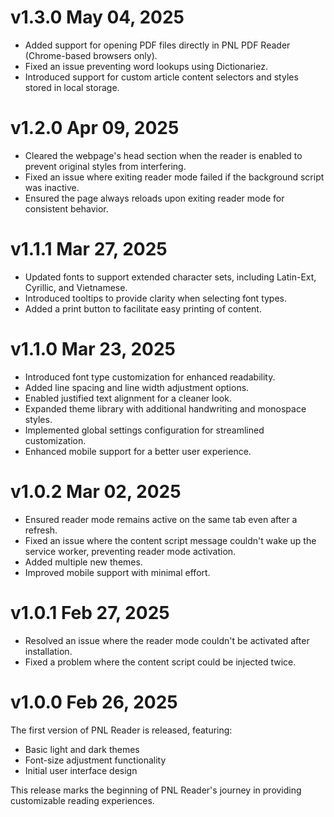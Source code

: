 # v1.3.0 May 04, 2025
- Added support for opening PDF files directly in PNL PDF Reader (Chrome-based browsers only).
- Fixed an issue preventing word lookups using Dictionariez.
- Introduced support for custom article content selectors and styles stored in local storage.

# v1.2.0 Apr 09, 2025
- Cleared the webpage's head section when the reader is enabled to prevent original styles from interfering.
- Fixed an issue where exiting reader mode failed if the background script was inactive.
- Ensured the page always reloads upon exiting reader mode for consistent behavior.

# v1.1.1 Mar 27, 2025 
- Updated fonts to support extended character sets, including Latin-Ext, Cyrillic, and Vietnamese.
- Introduced tooltips to provide clarity when selecting font types.
- Added a print button to facilitate easy printing of content.

# v1.1.0 Mar 23, 2025
- Introduced font type customization for enhanced readability.
- Added line spacing and line width adjustment options.
- Enabled justified text alignment for a cleaner look.
- Expanded theme library with additional handwriting and monospace styles.
- Implemented global settings configuration for streamlined customization.
- Enhanced mobile support for a better user experience.


# v1.0.2 Mar 02, 2025
- Ensured reader mode remains active on the same tab even after a refresh.
- Fixed an issue where the content script message couldn't wake up the service worker, preventing reader mode activation.
- Added multiple new themes.
- Improved mobile support with minimal effort.

# v1.0.1 Feb 27, 2025

- Resolved an issue where the reader mode couldn't be activated after installation.
- Fixed a problem where the content script could be injected twice.

# v1.0.0 Feb 26, 2025

The first version of PNL Reader is released, featuring:

- Basic light and dark themes
- Font-size adjustment functionality
- Initial user interface design

This release marks the beginning of PNL Reader's journey in providing customizable reading experiences.